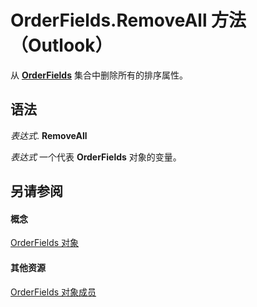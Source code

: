 
# OrderFields.RemoveAll 方法 （Outlook）

从  **[OrderFields](e115fb80-352d-fd2e-c1c3-d266776fe122.md)** 集合中删除所有的排序属性。


## 语法

 _表达式_. **RemoveAll**

 _表达式_ 一个代表 **OrderFields** 对象的变量。


## 另请参阅


#### 概念


[OrderFields 对象](e115fb80-352d-fd2e-c1c3-d266776fe122.md)
#### 其他资源


[OrderFields 对象成员](c6783e6a-ba75-3768-37f7-274ed6df0a49.md)